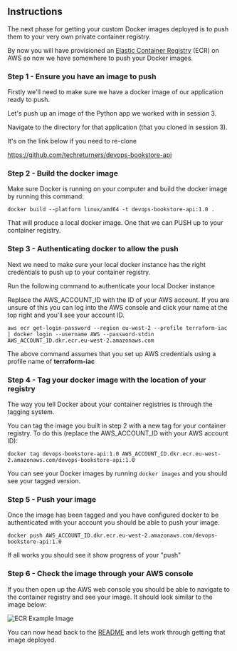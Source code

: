 ## Instructions

The next phase for getting your custom Docker images deployed is to push them to your very own private container registry.

By now you will have provisioned an [Elastic Container Registry](https://aws.amazon.com/ecr/) (ECR) on AWS so now we have somewhere to push your Docker images.

### Step 1 - Ensure you have an image to push

Firstly we'll need to make sure we have a docker image of our application ready to push.

Let's push up an image of the Python app we worked with in session 3.

Navigate to the directory for that application (that you cloned in session 3).

It's on the link below if you need to re-clone

https://github.com/techreturners/devops-bookstore-api

### Step 2 - Build the docker image

Make sure Docker is running on your computer and build the docker image by running this command:

```
docker build --platform linux/amd64 -t devops-bookstore-api:1.0 .
```

That will produce a local docker image. One that we can PUSH up to your container registry.

### Step 3 - Authenticating docker to allow the push

Next we need to make sure your local docker instance has the right credentials to push up to your container registry. 

Run the following command to authenticate your local Docker instance

Replace the AWS_ACCOUNT_ID with the ID of your AWS account. If you are unsure of this you can log into the AWS console and click your name at the top right and you'll see your account ID.

```
aws ecr get-login-password --region eu-west-2 --profile terraform-iac | docker login --username AWS --password-stdin AWS_ACCOUNT_ID.dkr.ecr.eu-west-2.amazonaws.com
```

The above command assumes that you set up AWS credentials using a profile name of **terraform-iac**

### Step 4 - Tag your docker image with the location of your registry

The way you tell Docker about your container registries is through the tagging system.

You can tag the image you built in step 2 with a new tag for your container registry. To do this (replace the AWS_ACCOUNT_ID with your AWS account ID):

```
docker tag devops-bookstore-api:1.0 AWS_ACCOUNT_ID.dkr.ecr.eu-west-2.amazonaws.com/devops-bookstore-api:1.0
```

You can see your Docker images by running `docker images` and you should see your tagged version.

### Step 5 - Push your image

Once the image has been tagged and you have configured docker to be authenticated with your account you should be able to push your image.

```
docker push AWS_ACCOUNT_ID.dkr.ecr.eu-west-2.amazonaws.com/devops-bookstore-api:1.0
```

If all works you should see it show progress of your "push"

### Step 6 - Check the image through your AWS console

If you then open up the AWS web console you should be able to navigate to the container registry and see your image. It should look similar to the image below:

![ECR Example Image](./images/ecr_example.png)

You can now head back to the [README](../README.md) and lets work through getting that image deployed.
